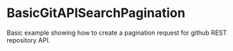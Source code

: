 # BasicGitAPISearchPagination
Basic example showing how to create a pagination request for github REST repository API.
